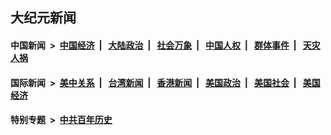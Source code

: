 ## 大纪元新闻

#### 中国新闻 &nbsp;>&nbsp; [中国经济](indexes/ncid283/README.md?10051245) &nbsp;| &nbsp; [大陆政治](indexes/ncid277/README.md?10051245) &nbsp;| &nbsp; [社会万象](indexes/ncid282/README.md?10051245) &nbsp;| &nbsp; [中国人权](indexes/ncid278/README.md?10051245) &nbsp;| &nbsp; [群体事件](indexes/ncid279/README.md?10051245) &nbsp;| &nbsp; [天灾人祸](indexes/ncid280/README.md?10051245)

#### 国际新闻 &nbsp;>&nbsp; [美中关系](indexes/nf1412576/README.md?10051245) &nbsp;| &nbsp; [台湾新闻](indexes/ncid1349361/README.md?10051245) &nbsp;| &nbsp; [香港新闻](indexes/ncid1349362/README.md?10051245) &nbsp;| &nbsp; [美国政治](indexes/ncid1078159/README.md?10051245) &nbsp;| &nbsp; [美国社会](indexes/ncid1078160/README.md?10051245) &nbsp;| &nbsp; [美国经济](indexes/ncid1078158/README.md?10051245)

#### 特别专题 &nbsp;>&nbsp; [中共百年历史](https://github.com/epoch-news/epoch-special/blob/master/README.md?10051245)  
